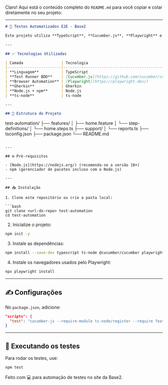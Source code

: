 Claro! Aqui está o conteúdo completo do `README.md` para você copiar e colar diretamente no seu projeto:

---

```markdown
# 🧪 Testes Automatizados E2E - Base2

Este projeto utiliza **TypeScript**, **Cucumber.js**, **Playwright** e **Gherkin** para testar comportamentos no site [base2.com.br](https://base2.com.br).

---

## ✅ Tecnologias Utilizadas

| Camada                 | Tecnologia                                             | Finalidade                                                    |
|------------------------|--------------------------------------------------------|----------------------------------------------------------------|
| **Linguagem**          | TypeScript                                             | Escrita tipada, moderna e segura para testes                  |
| **Test Runner BDD**    | [Cucumber.js](https://github.com/cucumber/cucumber-js) | Executa cenários `.feature` escritos em Gherkin               |
| **Browser Automation** | [Playwright](https://playwright.dev/)                  | Automatiza testes de navegador com Chromium, Firefox e WebKit |
| **Gherkin**            | Gherkin                                                | Linguagem legível para definir comportamentos (cenários BDD)  |
| **Node.js + npm**      | Node.js                                                | Ambiente de execução e gerenciamento de dependências          |
| **ts-node**            | ts-node                                                | Executa arquivos TypeScript diretamente                       |

---

## 📂 Estrutura do Projeto

```

test-automation/
├── features/
│   ├── home.feature
│   └── step-definitions/
│       └── home.steps.ts
├── support/
│   └── reports.ts
├── tsconfig.json
├── package.json
└── README.md

```

---

## ⚙️ Pré-requisitos

- [Node.js](https://nodejs.org/) (recomenda-se a versão 18+)
- npm (gerenciador de pacotes incluso com o Node.js)

---

## 📥 Instalação

1. Clone este repositório ou crie a pasta local:

```bash
git clone <url-do-repo> test-automation
cd test-automation
````

2. Inicialize o projeto:

```bash
npm init -y
```

3. Instale as dependências:

```bash
npm install --save-dev typescript ts-node @cucumber/cucumber playwright
```

4. Instale os navegadores usados pelo Playwright:

```bash
npx playwright install
```

---

## ✍️ Configurações

No `package.json`, adicione:

```json
"scripts": {
  "test": "cucumber-js --require-module ts-node/register --require features/**/*.ts"
}
```

---

## 🚀 Executando os testes

Para rodar os testes, use:

```bash
npm test
```

Feito com 💻 para automação de testes no site da Base2.

